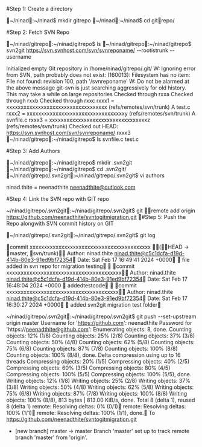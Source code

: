 #Step 1: Create a directory

~/ninad:~/ninad$ mkdir gitrepo
~/ninad:~/ninad$ cd gitrepo/

#Step 2: Fetch SVN Repo

~/ninad/gitrepo:~/ninad/gitrepo$ ls
~/ninad/gitrepo:~/ninad/gitrepo$ svn2git https://svn.svnhost.com/svn/svnreponame/ --rootistrunk --username <svn username>

Initialized empty Git repository in /home/ninad/gitrepo/.git/
W: Ignoring error from SVN, path probably does not exist: (160013): Filesystem has no item: File not found: revision 100, path '/svnreponame'
W: Do not be alarmed at the above message git-svn is just searching aggressively for old history.
This may take a while on large repositories
Checked through rxxa
Checked through rxxb
Checked through rxxc
rxxx1 = xxxxxxxxxxxxxxxxxxxxxxxxxxxxxxxxxxx (refs/remotes/svn/trunk)
	A	test.c
rxxx2 = xxxxxxxxxxxxxxxxxxxxxxxxxxxxxxxxxxy (refs/remotes/svn/trunk)
	A	svnfile.c
rxxx3 = xxxxxxxxxxxxxxxxxxxxxxxxxxxxxxxxxxz (refs/remotes/svn/trunk)
Checked out HEAD:
  https://svn.svnhost.com/svn/svnreponame/ rxxx3
~/ninad/gitrepo:~/ninad/gitrepo$ ls
svnfile.c  test.c

#Step 3: Add Authors

~/ninad/gitrepo:~/ninad/gitrepo$ mkdir .svn2git
~/ninad/gitrepo:~/ninad/gitrepo$ cd .svn2git/
~/ninad/gitrepo/.svn2git:~/ninad/gitrepo/.svn2git$ vi authors

ninad.thite = neenadthite <neenadthite@outlook.com>

#Step 4: Link the SVN repo with GIT repo

~/ninad/gitrepo/.svn2git:~/ninad/gitrepo/.svn2git$ git remote add origin https://github.com/neenadthite/svntogitmigration.git

#Step 5: Push the Repo alongwith SVN commit history on GIT 

~/ninad/gitrepo/.svn2git:~/ninad/gitrepo/.svn2git$ git log

commit xxxxxxxxxxxxxxxxxxxxxxxxxxxxxxxxxxxxxxxxxx (HEAD -> master, svn/trunk)
Author: ninad.thite <ninad.thite@c5c1dcfa-d19d-414b-80e3-91ed9bf72354>
Date:   Sat Feb 17 16:49:41 2024 +0000

    file added in svn repo for migration testing

commit xxxxxxxxxxxxxxxxxxxxxxxxxxxxxxxxxxxxxxxx
Author: ninad.thite <ninad.thite@c5c1dcfa-d19d-414b-80e3-91ed9bf72354>
Date:   Sat Feb 17 16:48:04 2024 +0000

    addedtestcode

commit xxxxxxxxxxxxxxxxxxxxxxxxxxxxxxxxxxxxxxx
Author: ninad.thite <ninad.thite@c5c1dcfa-d19d-414b-80e3-91ed9bf72354>
Date:   Sat Feb 17 16:30:27 2024 +0000

    added svn2git migration test folder

~/ninad/gitrepo/.svn2git:~/ninad/gitrepo/.svn2git$ git push --set-upstream origin master
Username for 'https://github.com': neenadthite
Password for 'https://neenadthite@github.com': 
Enumerating objects: 8, done.
Counting objects:  12% (1/8)
Counting objects:  25% (2/8)
Counting objects:  37% (3/8)
Counting objects:  50% (4/8)
Counting objects:  62% (5/8)
Counting objects:  75% (6/8)
Counting objects:  87% (7/8)
Counting objects: 100% (8/8)
Counting objects: 100% (8/8), done.
Delta compression using up to 16 threads
Compressing objects:  20% (1/5)
Compressing objects:  40% (2/5)
Compressing objects:  60% (3/5)
Compressing objects:  80% (4/5)
Compressing objects: 100% (5/5)
Compressing objects: 100% (5/5), done.
Writing objects:  12% (1/8)
Writing objects:  25% (2/8)
Writing objects:  37% (3/8)
Writing objects:  50% (4/8)
Writing objects:  62% (5/8)
Writing objects:  75% (6/8)
Writing objects:  87% (7/8)
Writing objects: 100% (8/8)
Writing objects: 100% (8/8), 813 bytes | 813.00 KiB/s, done.
Total 8 (delta 1), reused 8 (delta 1)
remote: Resolving deltas:   0% (0/1)
remote: Resolving deltas: 100% (1/1)
remote: Resolving deltas: 100% (1/1), done.
To https://github.com/neenadthite/svntogitmigration.git
 * [new branch]      master -> master
Branch 'master' set up to track remote branch 'master' from 'origin'.
